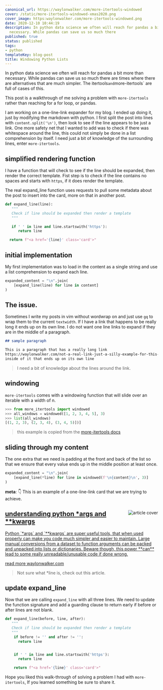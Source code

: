 ```yaml
---
canonical_url: https://waylonwalker.com/more-itertools-windowed
cover: /static/more-itertools-windowed-xmas2020.png
cover_image: https:waylonwalker.com/more-itertools-windowed.png
date: 2020-12-10 10:44:19
description: In python data science we often will reach for pandas a bit more than
  necessary. While pandas can save us so much there
published: true
status: published
tags:
- python
templateKey: blog-post
title: Windowing Python Lists
---
```


In python data science we often will reach for pandas a bit more than necessary. While pandas can save us so much there are times where there are alternatives that are much simpler.  The itertools` and `more-itertools` are full of cases of this.

This post is a walkthrough of me solving a problem with `more-itertools` rather than reaching for a for loop, or pandas.

I am working on a  one-line-link expander for my blog.  I ended up doing it, just by modifying the markdown with python.  I first split the post into lines with `content.split('\n')`, then look to see if the line appears to be just a link.  One more safety net that I wanted to add was to check if there was whitespace around the line, this could not simply be done in a list comprehension by itself.  I need just a bit of knowledge of the surrounding lines, enter `more-itertools`.


## simplified rendering function

I have a function that will check to see if the line should be expanded, then render the correct template.  Fist step is to check if the line contains no spaces and starts with `https`, if it
does render the template. 

The real expand_line function uses requests to pull some metadata about the post to insert into the card, more on that in another post.

``` python
def expand_line(line):
   """
   Check if line should be expanded then render a template
   """

   if ' ' in line and line.startswith('https'):
      return line

  return f"<a href='{line}' class='card'>"
```

## initial implementation

My first implementation was to load in the content as a single string and use a list comprehension to expand each line.

``` python
expanded_content = "\n".join(
    [expand_line(line) for line in content]
)
```

## The issue.

Sometimes I write my posts in vim without wordwrap on and just use `gq` to wrap them to the current `textwidth`.  If I have a link that happens to be really long it ends up on its own line.  I do not want one line links to expand if they are in the middle of a paragraph.

``` markdown
## sample paragraph

This is a paragraph that has a really long link
https://waylonwalker.com/not-a-real-link-just-a-silly-example-for-this-post
inside of it that ends up on its own line
```

> I need a bit of knowledge about the lines around the link.


## windowing

`more-itertools` comes with a windowing function that will slide over an iterable with a width of n.

``` python
>>> from more_itertools import windowed
>>> all_windows = windowed([1, 2, 3, 4, 5], 3)
>>> list(all_windows)
[(1, 2, 3), (2, 3, 4), (3, 4, 5)])]
```

> this example is copied from the [more-itertools docs](https://more-itertools.readthedocs.io/en/stable/api.html#more_itertools.windowed)

## sliding through my content

The one extra that we need is padding at the front and back of the list so that we ensure that every value ends up in the middle position at least once.


``` python
expanded_content = "\n".join(
    [expand_line(*line) for line in windowed(f'\n{content}\n', 3)]
)
```

**meta**: 👇  This is an example of a one-line-link card that we are trying to achieve.


<a class="onelinelink" href="https://waylonwalker.com/python-args-kwargs/">
<img style="float: right;" align='right' src="https://waylonwalker.com/static/8c73a5e2f384efdcd17762c52faff94f/630fb/python-args-kwargs-xmas2020.png" alt="article cover">
<div class="right">
    <h2>understanding python *args and **kwargs</h2>
    <p class="description">
    Python `*args` and `**kwargs` are super useful tools, that when used properly can make you code much simpler and easier to maintain.  Large manual conversions from a dataset to function arguments can be packed and unpacked into lists or dictionaries. Beware though, this power **can** lead to some really unreadable/unusable code if done wrong.
    </p>
    <p class="url">
    <span class="read-more">read more</span>  waylonwalker.com
    </p>
</div>
</a>


> Not sure what *line is, check out this article.


## update expand_line

Now that we are calling `expand_line` with all three lines.  We need to update the function signature and add a guarding clause to return early if before or after lines are not blank.

``` python
def expand_line(before, line, after):
   """
   Check if line should be expanded then render a template
   """
    if before != '' and after != '':
      return line


    if ' ' in line and line.startswith('https'):
      return line

    return f"<a href='{line}' class='card'>"
```


Hope you liked this walk-through of solving a problem I had with `more-itertools`, If you learned something be sure to share it.